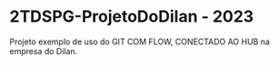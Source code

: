 # 2TDSPG-ProjetoDoDilan - 2023
Projeto exemplo de uso do GIT COM FLOW, CONECTADO AO HUB na empresa do Dilan.
